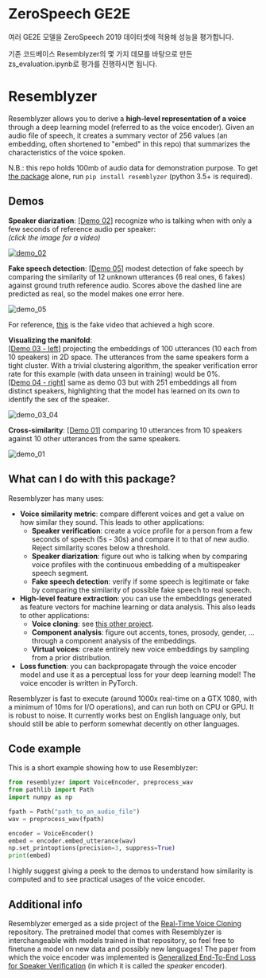 # ZeroSpeech GE2E
여러 GE2E 모델을 ZeroSpeech 2019 데이터셋에 적용해 성능을 평가합니다.

기존 코드베이스 Resemblyzer의 몇 가지 데모를 바탕으로 만든 zs_evaluation.ipynb로 평가를 진행하시면 됩니다.

# Resemblyzer
Resemblyzer allows you to derive a **high-level representation of a voice** through a deep learning model (referred to as the voice encoder). Given an audio file of speech, it creates a summary vector of 256 values (an embedding, often shortened to "embed" in this repo) that summarizes the characteristics of the voice spoken. 

N.B.: this repo holds 100mb of audio data for demonstration purpose. To get [the package](https://pypi.org/project/Resemblyzer/) alone, run `pip install resemblyzer` (python 3.5+ is required).

## Demos
**Speaker diarization**: [\[Demo 02\]](https://github.com/resemble-ai/Resemblyzer/blob/master/demo02_diarization.py) recognize who is talking when with only a few seconds of reference audio per speaker:  
*(click the image for a video)*

[![demo_02](https://i.imgur.com/2MpNauG.png)](https://streamable.com/uef39)

**Fake speech detection**: [\[Demo 05\]](https://github.com/resemble-ai/Resemblyzer/blob/master/demo05_fake_speech_detection.py) modest detection of fake speech by comparing the similarity of 12 unknown utterances (6 real ones, 6 fakes) against ground truth reference audio. Scores above the dashed line are predicted as real, so the model makes one error here.

![demo_05](plots/fake_speech_detection.png?raw=true)

For reference, [this](https://www.youtube.com/watch?v=Ho9h0ouemWQ) is the fake video that achieved a high score.

**Visualizing the manifold**:  
[\[Demo 03 - left\]](https://github.com/resemble-ai/Resemblyzer/blob/master/demo03_projection.py) projecting the embeddings of 100 utterances (10 each from 10 speakers) in 2D space. The utterances from the same speakers form a tight cluster. With a trivial clustering algorithm, the speaker verification error rate for this example (with data unseen in training) would be 0%.  
[\[Demo 04 - right\]](https://github.com/resemble-ai/Resemblyzer/blob/master/demo04_clustering.py) same as demo 03 but with 251 embeddings all from distinct speakers, highlighting that the model has learned on its own to identify the sex of the speaker.

![demo_03_04](plots/all_clustering.png?raw=true)

**Cross-similarity**: [\[Demo 01\]](https://github.com/resemble-ai/Resemblyzer/blob/master/demo01_similarity.py) comparing 10 utterances from 10 speakers against 10 other utterances from the same speakers.

![demo_01](plots/sim_matrix_1.png?raw=true)



## What can I do with this package?
Resemblyzer has many uses:
- **Voice similarity metric**: compare different voices and get a value on how similar they sound. This leads to other applications:
  - **Speaker verification**: create a voice profile for a person from a few seconds of speech (5s - 30s) and compare it to that of new audio. Reject similarity scores below a threshold.
  - **Speaker diarization**: figure out who is talking when by comparing voice profiles with the continuous embedding of a multispeaker speech segment.
  - **Fake speech detection**: verify if some speech is legitimate or fake by comparing the similarity of possible fake speech to real speech.
- **High-level feature extraction**: you can use the embeddings generated as feature vectors for machine learning or data analysis. This also leads to other applications:
  - **Voice cloning**: see [this other project](https://github.com/CorentinJ/Real-Time-Voice-Cloning).
  - **Component analysis**: figure out accents, tones, prosody, gender, ... through a component analysis of the embeddings.
  - **Virtual voices**: create entirely new voice embeddings by sampling from a prior distribution.
- **Loss function**: you can backpropagate through the voice encoder model and use it as a perceptual loss for your deep learning model! The voice encoder is written in PyTorch.

Resemblyzer is fast to execute (around 1000x real-time on a GTX 1080, with a minimum of 10ms for I/O operations), and can run both on CPU or GPU. It is robust to noise. It currently works best on English language only, but should still be able to perform somewhat decently on other languages.


## Code example
This is a short example showing how to use Resemblyzer:
```python
from resemblyzer import VoiceEncoder, preprocess_wav
from pathlib import Path
import numpy as np

fpath = Path("path_to_an_audio_file")
wav = preprocess_wav(fpath)

encoder = VoiceEncoder()
embed = encoder.embed_utterance(wav)
np.set_printoptions(precision=3, suppress=True)
print(embed)
```

I highly suggest giving a peek to the demos to understand how similarity is computed and to see practical usages of the voice encoder.

## Additional info
Resemblyzer emerged as a side project of the [Real-Time Voice Cloning](https://github.com/CorentinJ/Real-Time-Voice-Cloning) repository. The pretrained model that comes with Resemblyzer is interchangeable with models trained in that repository, so feel free to finetune a model on new data and possibly new languages! The paper from which the voice encoder was implemented is [Generalized End-To-End Loss for Speaker Verification](https://arxiv.org/pdf/1710.10467.pdf) (in which it is called the *speaker* encoder).
